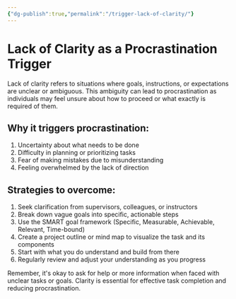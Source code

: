 ```yaml
---
{"dg-publish":true,"permalink":"/trigger-lack-of-clarity/"}
---
```


# Lack of Clarity as a Procrastination Trigger

Lack of clarity refers to situations where goals, instructions, or expectations are unclear or ambiguous. This ambiguity can lead to procrastination as individuals may feel unsure about how to proceed or what exactly is required of them.

## Why it triggers procrastination:
1. Uncertainty about what needs to be done
2. Difficulty in planning or prioritizing tasks
3. Fear of making mistakes due to misunderstanding
4. Feeling overwhelmed by the lack of direction

## Strategies to overcome:
1. Seek clarification from supervisors, colleagues, or instructors
2. Break down vague goals into specific, actionable steps
3. Use the SMART goal framework (Specific, Measurable, Achievable, Relevant, Time-bound)
4. Create a project outline or mind map to visualize the task and its components
5. Start with what you do understand and build from there
6. Regularly review and adjust your understanding as you progress

Remember, it's okay to ask for help or more information when faced with unclear tasks or goals. Clarity is essential for effective task completion and reducing procrastination.
